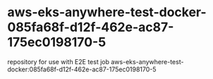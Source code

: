 # aws-eks-anywhere-test-docker-085fa68f-d12f-462e-ac87-175ec0198170-5
repository for use with E2E test job aws-eks-anywhere-test-docker:085fa68f-d12f-462e-ac87-175ec0198170-5
